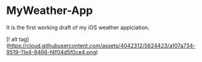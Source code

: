 MyWeather-App
=============
It is the first working draft of my iOS weather applciation.

[! alt tag] (https://cloud.githubusercontent.com/assets/4042312/5624423/a107a734-9519-11e4-8466-f4f04d5f0ce4.png)
